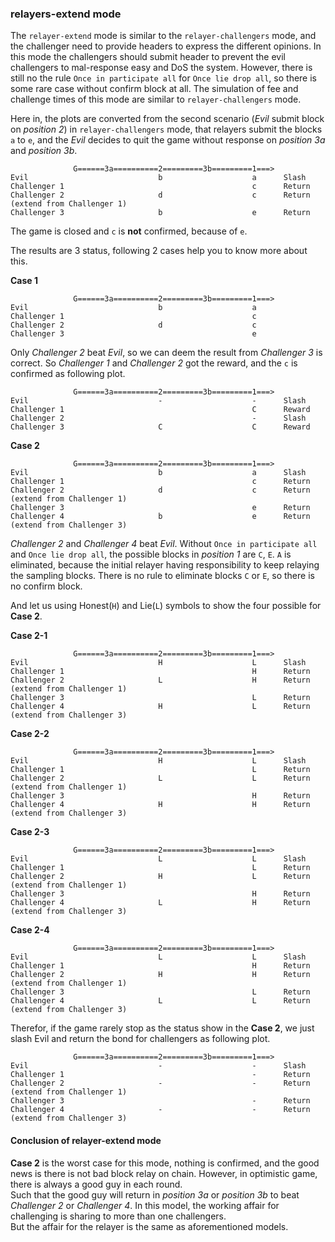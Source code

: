 ### relayers-extend mode
The `relayer-extend` mode is similar to the `relayer-challengers` mode, and the challenger need to provide headers to express the different opinions.
In this mode the challengers should submit header to prevent the evil challengers to mal-response easy and DoS the system.
However, there is still no the rule `Once in participate all` for `Once lie drop all`, so there is some rare case without confirm block at all.
The simulation of fee and challenge times of this mode are similar to `relayer-challengers` mode.

Here in, the plots are converted from the second scenario (*Evil* submit block on *position 2*) in `relayer-challengers` mode, 
that relayers submit the blocks `a` to `e`, and the *Evil* decides to quit the game without response on *position 3a* and *position 3b*.

```
              G======3a==========2=========3b=========1===>
Evil                             b                    a      Slash
Challenger 1                                          c      Return
Challenger 2                     d                    c      Return  (extend from Challenger 1)
Challenger 3                     b                    e      Return  
```
The game is closed and `c` is **not** confirmed, because of `e`.

The results are 3 status, following 2 cases help you to know more about this.

**Case 1**
```
              G======3a==========2=========3b=========1===>
Evil                             b                    a      
Challenger 1                                          c     
Challenger 2                     d                    c    
Challenger 3                                          e   
```
Only *Challenger 2* beat *Evil*, so we can deem the result from *Challenger 3* is correct.
So *Challenger 1* and *Challenger 2* got the reward, and the `c` is confirmed as following plot.
```
              G======3a==========2=========3b=========1===>
Evil                             -                    -      Slash
Challenger 1                                          C      Reward
Challenger 2                                          -      Slash
Challenger 3                     C                    C      Reward
```

**Case 2**
```
              G======3a==========2=========3b=========1===>
Evil                             b                    a      Slash
Challenger 1                                          c      Return
Challenger 2                     d                    c      Return   (extend from Challenger 1)
Challenger 3                                          e      Return
Challenger 4                     b                    e      Return   (extend from Challenger 3)
```
*Challenger 2* and *Challenger 4* beat *Evil*.
Without `Once in participate all` and `Once lie drop all`, the possible blocks in *position 1* are `C`, `E`.
`A` is eliminated, because the initial relayer having responsibility to keep relaying the sampling blocks.
There is no rule to eliminate blocks `C` or `E`, so there is no confirm block.

And let us using Honest(`H`) and Lie(`L`) symbols to show the four possible for **Case 2**.

**Case 2-1**
```
              G======3a==========2=========3b=========1===>
Evil                             H                    L      Slash
Challenger 1                                          H      Return
Challenger 2                     L                    H      Return   (extend from Challenger 1)
Challenger 3                                          L      Return
Challenger 4                     H                    L      Return   (extend from Challenger 3)
```
**Case 2-2**
```
              G======3a==========2=========3b=========1===>
Evil                             H                    L      Slash
Challenger 1                                          L      Return
Challenger 2                     L                    L      Return   (extend from Challenger 1)
Challenger 3                                          H      Return
Challenger 4                     H                    H      Return   (extend from Challenger 3)
```
**Case 2-3**
```
              G======3a==========2=========3b=========1===>
Evil                             L                    L      Slash
Challenger 1                                          L      Return
Challenger 2                     H                    L      Return   (extend from Challenger 1)
Challenger 3                                          H      Return
Challenger 4                     L                    H      Return   (extend from Challenger 3)
```
**Case 2-4**
```
              G======3a==========2=========3b=========1===>
Evil                             L                    L      Slash
Challenger 1                                          H      Return
Challenger 2                     H                    H      Return   (extend from Challenger 1)
Challenger 3                                          L      Return
Challenger 4                     L                    L      Return   (extend from Challenger 3)
```

Therefor, if the game rarely stop as the status show in the **Case 2**, we just slash Evil and return the bond for challengers as following plot.
```
              G======3a==========2=========3b=========1===>
Evil                             -                    -      Slash
Challenger 1                                          -      Return
Challenger 2                     -                    -      Return   (extend from Challenger 1)
Challenger 3                                          -      Return
Challenger 4                     -                    -      Return   (extend from Challenger 3)
```

#### Conclusion of relayer-extend mode
**Case 2** is the worst case for this mode, nothing is confirmed, and the good news is there is not bad block relay on chain.
However, in optimistic game, there is always a good guy in each round.  
Such that the good guy will return in *position 3a* or *position 3b* to beat *Challenger 2* or *Challenger 4*.
In this model, the working affair for challenging is sharing to more than one challengers.  
But the affair for the relayer is the same as aforementioned models.